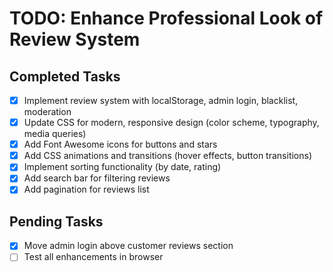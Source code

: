 # TODO: Enhance Professional Look of Review System

## Completed Tasks
- [x] Implement review system with localStorage, admin login, blacklist, moderation
- [x] Update CSS for modern, responsive design (color scheme, typography, media queries)
- [x] Add Font Awesome icons for buttons and stars
- [x] Add CSS animations and transitions (hover effects, button transitions)
- [x] Implement sorting functionality (by date, rating)
- [x] Add search bar for filtering reviews
- [x] Add pagination for reviews list

## Pending Tasks
- [x] Move admin login above customer reviews section
- [ ] Test all enhancements in browser
